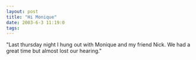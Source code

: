 ```yaml
---
layout: post
title: "Hi Monique"
date: 2003-6-3 11:19:0
tags: 
---
```


"Last thursday night I hung out with Monique and my friend Nick. We had a great time but almost lost our hearing."


